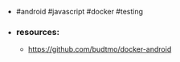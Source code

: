 - #android #javascript #docker #testing
- ### resources:
	- https://github.com/budtmo/docker-android